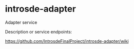 # introsde-adapter
Adapter service

Description or service endpoints:

https://github.com/IntrosdeFinalProject/introsde-adapter/wiki
